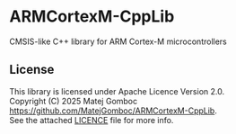 # ARMCortexM-CppLib

CMSIS-like C++ library for ARM Cortex-M microcontrollers

## License

This library is licensed under Apache Licence Version 2.0.  \
Copyright (C) 2025 Matej Gomboc <https://github.com/MatejGomboc/ARMCortexM-CppLib>.  \
See the attached [LICENCE](./LICENCE) file for more info.
